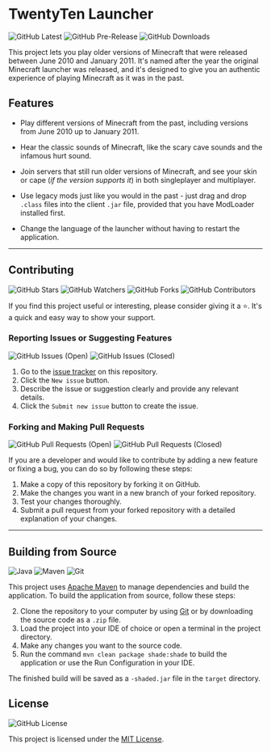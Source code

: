 # TwentyTen Launcher

![GitHub Latest](https://img.shields.io/github/v/release/Kawaxte/TwentyTenLauncher?sort=date&logo=github&label=latest&style=for-the-badge)
![GitHub Pre-Release](https://img.shields.io/github/v/release/Kawaxte/TwentyTenLauncher?include_prereleases&sort=date&logo=github&label=pre-release&style=for-the-badge)
![GitHub Downloads](https://img.shields.io/github/downloads/Kawaxte/TwentyTenLauncher/total?logo=github&style=for-the-badge)

This project lets you play older versions of Minecraft that were released between June 2010 and
January 2011. It's named after the year the original Minecraft launcher was released, and it's
designed to give you an authentic experience of playing Minecraft as it was in the past.

## Features

- Play different versions of Minecraft from the past, including versions from June 2010 up to
  January 2011.

- Hear the classic sounds of Minecraft, like the scary cave sounds and the infamous hurt sound.
- Join servers that still run older versions of Minecraft, and see your skin or cape (_if the
  version
  supports it_) in both singleplayer and multiplayer.
- Use legacy mods just like you would in the past - just drag and drop `.class` files into the
  client `.jar` file, provided that you have ModLoader installed first.
- Change the language of the launcher without having to restart the application.

---

## Contributing

![GitHub Stars](https://img.shields.io/github/stars/Kawaxte/TwentyTenLauncher?logo=github&style=for-the-badge&color=181717)
![GitHub Watchers](https://img.shields.io/github/watchers/Kawaxte/TwentyTenLauncher?logo=github&style=for-the-badge&color=181717)
![GitHub Forks](https://img.shields.io/github/forks/Kawaxte/TwentyTenLauncher?logo=github&style=for-the-badge&color=181717)
![GitHub Contributors](https://img.shields.io/github/contributors/Kawaxte/TwentyTenLauncher?logo=github&style=for-the-badge&color=181717)

If you find this project useful or interesting, please consider giving it a ⭐. It's a
quick and easy way to show your support.

### Reporting Issues or Suggesting Features

![GitHub Issues (Open)](https://img.shields.io/github/issues/Kawaxte/TwentyTenLauncher?logo=github&style=for-the-badge)
![GitHub Issues (Closed)](https://img.shields.io/github/issues-closed/Kawaxte/TwentyTenLauncher?logo=github&style=for-the-badge)

1. Go to the [issue tracker](https://github.com/Kawaxte/TwentyTenLauncher/issues) on this
   repository.
2. Click the `New issue` button.
3. Describe the issue or suggestion clearly and provide any relevant details.
4. Click the `Submit new issue` button to create the issue.

### Forking and Making Pull Requests

![GitHub Pull Requests (Open)](https://img.shields.io/github/issues-pr/Kawaxte/TwentyTenLauncher?logo=github&style=for-the-badge)
![GitHub Pull Requests (Closed)](https://img.shields.io/github/issues-pr-closed/Kawaxte/TwentyTenLauncher?logo=github&style=for-the-badge)

If you are a developer and would like to contribute by adding a new feature or
fixing a bug, you can do so by following these steps:

1. Make a copy of this repository by forking it on GitHub.
2. Make the changes you want in a new branch of your forked repository.
3. Test your changes thoroughly.
4. Submit a pull request from your forked repository with a detailed
   explanation of your changes.

---

## Building from Source

![Java](https://img.shields.io/badge/Java-8%2B-blue?style=for-the-badge)
![Maven](https://img.shields.io/badge/Maven-3.8.1-blue?logo=apachemaven&style=for-the-badge&color=C71A36)
![Git](https://img.shields.io/badge/Git-2.40.0-blue?logo=git&style=for-the-badge&color=F05032)

This project uses [Apache Maven](https://maven.apache.org/) to manage dependencies and build the
application. To build the application from source, follow these steps:

2. Clone the repository to your computer by using [Git](https://git-scm.com/) or by downloading the
   source code as a `.zip` file.
3. Load the project into your IDE of choice or open a terminal in the project directory.
4. Make any changes you want to the source code.
5. Run the command `mvn clean package shade:shade` to build the application or use the Run
   Configuration
   in your IDE.

The finished build will be saved as a `-shaded.jar` file in the `target` directory.

## License

![GitHub License](https://img.shields.io/github/license/Kawaxte/TwentyTenLauncher?logo=github&style=for-the-badge)

This project is licensed under the [MIT License](https://choosealicense.com/licenses/mit/). 